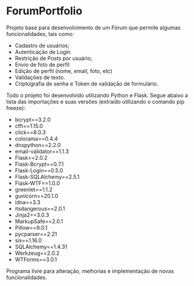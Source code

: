 # ForumPortfolio
Projeto base para desenvolvimento de um Fórum que permite algumas funcionalidades, tais como: 
- Cadastro de usuários; 
- Autenticação de Login 
- Restrição de Posts por usuário; 
- Envio de foto de perfil
- Edição de perfil (nome, email, foto, etc)
- Validações de texto.
- Criptografia de senha e Token de validação de formulário.

Todo o projeto foi desenvolvido utilizando Python e Flask. Segue abaixo a lista das importações e suas versões (extraído utilizando o comando pip freeze):

 - bcrypt==3.2.0
 - cffi==1.15.0
 - click==8.0.3
 - colorama==0.4.4
 - dnspython==2.2.0
 - email-validator==1.1.3
 - Flask==2.0.2
 - Flask-Bcrypt==0.7.1
 - Flask-Login==0.5.0
 - Flask-SQLAlchemy==2.5.1
 - Flask-WTF==1.0.0
 - greenlet==1.1.2
 - gunicorn==20.1.0
 - idna==3.3
 - itsdangerous==2.0.1
 - Jinja2==3.0.3
 - MarkupSafe==2.0.1
 - Pillow==9.0.1
 - pycparser==2.21
 - six==1.16.0
 - SQLAlchemy==1.4.31
 - Werkzeug==2.0.2
 - WTForms==3.0.1
 
 Programa livre para alteração, melhorias e implementação de novas funcionalidades.


